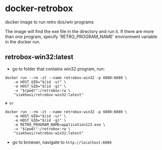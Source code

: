 # docker-retrobox
docker image to run retro dos/win programs

The image will find the exe file in the directory and run it.
If there are more than one program, specify 'RETRO_PROGRAM_NAME' environment variable in the docker run.

## retrobox-win32:latest

- go to folder that contains win32 program, run:
```
docker run --rm -it --name retrobox-win32 -p 6080:6080 \
    -e HOST_UID="$(id -u)" \
    -e HOST_GID="$(id -g)" \
    -v "$(pwd)":/retrobox:rw \
    "siakhooi/retrobox-win32:latest"

# or

docker run --rm -it --name retrobox-win32 -p 6080:6080 \
    -e HOST_UID="$(id -u)" \
    -e HOST_GID="$(id -g)" \
    -e RETRO_PROGRAM_NAME=application123.exe \
    -v "$(pwd)":/retrobox:rw \
    "siakhooi/retrobox-win32:latest"

```
- go to browser, navigate to `http://localhost:6080`
